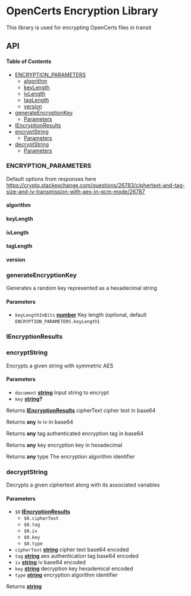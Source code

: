# OpenCerts Encryption Library

This library is used for encrypting OpenCerts files in transit

## API

<!-- Generated by documentation.js. Update this documentation by updating the source code. -->

#### Table of Contents

-   [ENCRYPTION_PARAMETERS](#encryption_parameters)
    -   [algorithm](#algorithm)
    -   [keyLength](#keylength)
    -   [ivLength](#ivlength)
    -   [tagLength](#taglength)
    -   [version](#version)
-   [generateEncryptionKey](#generateencryptionkey)
    -   [Parameters](#parameters)
-   [IEncryptionResults](#iencryptionresults)
-   [encryptString](#encryptstring)
    -   [Parameters](#parameters-1)
-   [decryptString](#decryptstring)
    -   [Parameters](#parameters-2)

### ENCRYPTION_PARAMETERS

Default options from responses here
<https://crypto.stackexchange.com/questions/26783/ciphertext-and-tag-size-and-iv-transmission-with-aes-in-gcm-mode/26787>

#### algorithm

#### keyLength

#### ivLength

#### tagLength

#### version

### generateEncryptionKey

Generates a random key represented as a hexadecimal string

#### Parameters

-   `keyLengthInBits` **[number](https://developer.mozilla.org/docs/Web/JavaScript/Reference/Global_Objects/Number)** Key length (optional, default `ENCRYPTION_PARAMETERS.keyLength`)

### IEncryptionResults

### encryptString

Encrypts a given string with symmetric AES

#### Parameters

-   `document` **[string](https://developer.mozilla.org/docs/Web/JavaScript/Reference/Global_Objects/String)** Input string to encrypt
-   `key` **[string](https://developer.mozilla.org/docs/Web/JavaScript/Reference/Global_Objects/String)?** 

Returns **[IEncryptionResults](#iencryptionresults)** cipherText cipher text in base64

Returns **any** iv iv in base64

Returns **any** tag authenticated encryption tag in base64

Returns **any** key encryption key in hexadecimal

Returns **any** type The encryption algorithm identifier

### decryptString

Decrypts a given ciphertext along with its associated variables

#### Parameters

-   `$0` **[IEncryptionResults](#iencryptionresults)** 
    -   `$0.cipherText`  
    -   `$0.tag`  
    -   `$0.iv`  
    -   `$0.key`  
    -   `$0.type`  
-   `cipherText` **[string](https://developer.mozilla.org/docs/Web/JavaScript/Reference/Global_Objects/String)** cipher text base64 encoded
-   `tag` **[string](https://developer.mozilla.org/docs/Web/JavaScript/Reference/Global_Objects/String)** aes authentication tag base64 encoded
-   `iv` **[string](https://developer.mozilla.org/docs/Web/JavaScript/Reference/Global_Objects/String)** iv base64 encoded
-   `key` **[string](https://developer.mozilla.org/docs/Web/JavaScript/Reference/Global_Objects/String)** decryption key hexademical encoded
-   `type` **[string](https://developer.mozilla.org/docs/Web/JavaScript/Reference/Global_Objects/String)** encryption algorithm identifier

Returns **[string](https://developer.mozilla.org/docs/Web/JavaScript/Reference/Global_Objects/String)** 
